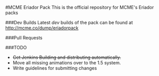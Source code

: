 #MCME Eriador Pack
This is the official repository for MCME's Eriador packs

###Dev Builds
Latest _dev_ builds of the pack can be found at http://mcme.co/dump/eriadorpack

###Pull Requests


###TODO
- ~~Get Jenkins Building and distributing automatically.~~
- Move all missing animations over to the 1.5 system.
- Write guidelines for submitting changes